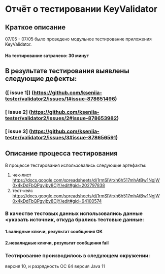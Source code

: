 # Отчёт о тестировании  KeyValidator
## Краткое описание
07/05 - 07/05 было проведено модульное тестирование приложения KeyValidator.
 
#### На тестирование затрачено: 30 минут

## В результате тестирования выявлены следующие дефекты:

### ([ issue 1]) (https://github.com/kseniia-tester/validator2/issues/1#issue-878651496) 
### [ issue 2] (https://github.com/kseniia-tester/validator2/issues/2#issue-878653982)
### [ issue 3] (https://github.com/kseniia-tester/validator2/issues/3#issue-878656591)

## Описание процесса тестирования
В процессе тестирования использовались следующие артефакты:
 
1. чек-лист  https://docs.google.com/spreadsheets/d/1rmSIVrxh6h517mhAtBw1NgjW0x4kDdFbQPgvjby8CjY/edit#gid=202797838
2. тест-кейс https://docs.google.com/spreadsheets/d/1rmSIVrxh6h517mhAtBw1NgjW0x4kDdFbQPgvjby8CjY/edit#gid=64100574 

### В качестве тестовых данных использовались данные <указать источник, откуда брались тестовые данные:

#### 1.валидные ключи, результат сообщения OK
#### 2.невалидные ключи, результат сообщения fail

### Тестирование производилось в следующем окружении:

версия 10, и разрядность ОС 64
версия Java 11
  
